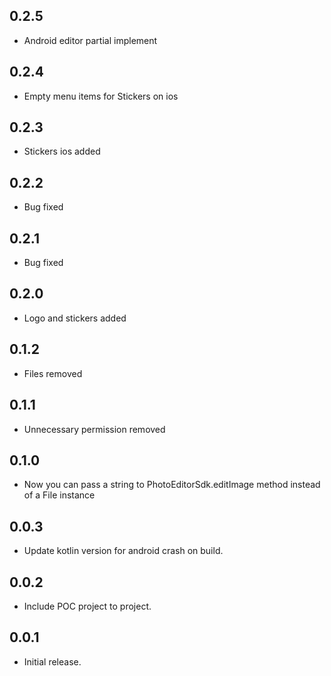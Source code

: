 ## 0.2.5

* Android editor partial implement

## 0.2.4

* Empty menu items for Stickers on ios

## 0.2.3

* Stickers ios added

## 0.2.2

* Bug fixed

## 0.2.1

* Bug fixed

## 0.2.0

* Logo and stickers added

## 0.1.2

* Files removed

## 0.1.1

* Unnecessary permission removed 

## 0.1.0

* Now you can pass a string to PhotoEditorSdk.editImage method instead of a File instance

## 0.0.3

* Update kotlin version for android crash on build.

## 0.0.2

* Include POC project to project.

## 0.0.1

* Initial release.